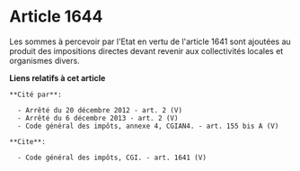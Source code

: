 # Article 1644

Les sommes à percevoir par l'Etat en vertu de l'article 1641 sont ajoutées au produit des impositions directes devant revenir
aux collectivités locales et organismes divers.

**Liens relatifs à cet article**

	**Cité par**:

	  - Arrêté du 20 décembre 2012 - art. 2 (V)
	  - Arrêté du 6 décembre 2013 - art. 2 (V)
	  - Code général des impôts, annexe 4, CGIAN4. - art. 155 bis A (V)

	**Cite**:

	  - Code général des impôts, CGI. - art. 1641 (V)
